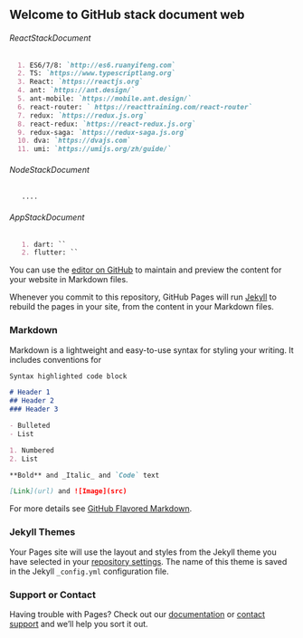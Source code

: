 ## Welcome to GitHub stack document web

###### ReactStackDocument
```markdown
  1. ES6/7/8: `http://es6.ruanyifeng.com`
  2. TS: `https://www.typescriptlang.org`
  3. React: `https://reactjs.org`
  4. ant: `https://ant.design/`
  5. ant-mobile: `https://mobile.ant.design/`  
  6. react-router: ` https://reacttraining.com/react-router`
  7. redux: `https://redux.js.org`
  8. react-redux: `https://react-redux.js.org`
  9. redux-saga: `https://redux-saga.js.org`
  10. dva: `https://dvajs.com`
  11. umi: `https://umijs.org/zh/guide/`
```
###### NodeStackDocument
```markdown
   ....
```

###### AppStackDocument
```markdown
   1. dart: ``
   2. flutter: ``
```

You can use the [editor on GitHub](https://github.com/cingzion/Blog/edit/master/README.md) to maintain and preview the content for your website in Markdown files.

Whenever you commit to this repository, GitHub Pages will run [Jekyll](https://jekyllrb.com/) to rebuild the pages in your site, from the content in your Markdown files.

### Markdown

Markdown is a lightweight and easy-to-use syntax for styling your writing. It includes conventions for

```markdown
Syntax highlighted code block

# Header 1
## Header 2
### Header 3

- Bulleted
- List

1. Numbered
2. List

**Bold** and _Italic_ and `Code` text

[Link](url) and ![Image](src)
```

For more details see [GitHub Flavored Markdown](https://guides.github.com/features/mastering-markdown/).

### Jekyll Themes

Your Pages site will use the layout and styles from the Jekyll theme you have selected in your [repository settings](https://github.com/cingzion/Blog/settings). The name of this theme is saved in the Jekyll `_config.yml` configuration file.

### Support or Contact

Having trouble with Pages? Check out our [documentation](https://help.github.com/categories/github-pages-basics/) or [contact support](https://github.com/contact) and we’ll help you sort it out.
